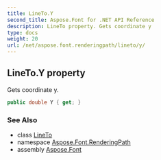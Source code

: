 ```yaml
---
title: LineTo.Y
second_title: Aspose.Font for .NET API Reference
description: LineTo property. Gets coordinate y
type: docs
weight: 20
url: /net/aspose.font.renderingpath/lineto/y/
---
```

## LineTo.Y property

Gets coordinate y.

```csharp
public double Y { get; }
```

### See Also

* class [LineTo](../)
* namespace [Aspose.Font.RenderingPath](../../../aspose.font.renderingpath/)
* assembly [Aspose.Font](../../../)


